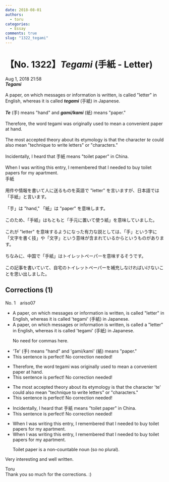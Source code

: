 ```yaml
---
date: 2018-08-01
authors:
  - toru
categories:
  - Essay
comments: true
slug: "1322_tegami"
---
```


# 【No. 1322】<strong><em>Tegami</strong></em> (手紙 - Letter)
<div class="date">Aug 1, 2018 21:58</div>
<div id="post"><div id="body_show_ori">
<strong><em>Tegami</strong></em><br/><br/>A paper, on which messages or information is written, is called "letter" in English, whereas it is called <strong><em>tegami</em></strong> (手紙) in Japanese.<br/><br/><strong><em>Te</em></strong> (手) means "hand" and <strong><em>gami/kami</em></strong> (紙) means "paper."<br/><br/>Therefore, the word tegami was originally used to mean a convenient paper at hand.<br/><br/>The most accepted theory about its etymology is that the character <em>te</em> could also mean "technique to write letters" or "characters."<br/><br/>Incidentally, I heard that 手紙 means "toilet paper" in China.<br/><br/>When I was writing this entry, I remembered that I needed to buy toilet papers for my apartment.
</div></div>

<!-- more -->

<div id="post_ja"><div id="body_show_mo">
手紙<br/><br/>用件や情報を書いて人に送るものを英語で "letter" を言いますが、日本語では「手紙」と言います。<br/><br/>「手」は "hand," 「紙」は "paper" を意味します。<br/><br/>このため、「手紙」はもともと「手元に置いて使う紙」を意味していました。<br/><br/>これが "letter" を意味するようになった有力な説としては、「手」という字に「文字を書く技」や「文字」という意味が含まれているからというものがあります。<br/><br/>ちなみに、中国で「手紙」はトイレットペーパーを意味するそうです。<br/><br/>この記事を書いていて、自宅のトイレットペーパーを補充しなければいけないことを思い出しました。
</div></div>

## Corrections (1)
<div id="block"><div class="first_name"> No. 1　<span class="just_name">ariso07</span></div><div id="block2">
<ul class="correction_field">
<li class="incorrect">A paper, on which messages or information is written, is called "letter" in English, whereas it is called 'tegami' (手紙) in Japanese.</li>
<li class="corrected correct">
A paper<span class="f_red"><span class="sline">,</span></span> on which messages or information is written<span class="f_red"><span class="sline">,</span></span> is called <span class="f_red">a</span> "letter" in English, whereas it is called 'tegami' (手紙) in Japanese.
<p class="correction_comment">No need for commas here.</p>
</li>
</ul>
<ul class="correction_field">
<li class="incorrect">'Te' (手) means "hand" and 'gami/kami' (紙) means "paper."</li>
<li class="corrected perfect">This sentence is perfect! No correction needed!</li>
</ul>
<ul class="correction_field">
<li class="incorrect">Therefore, the word tegami was originally used to mean a convenient paper at hand.</li>
<li class="corrected perfect">This sentence is perfect! No correction needed!</li>
</ul>
<ul class="correction_field">
<li class="incorrect">The most accepted theory about its etymology is that the character 'te' could also mean "technique to write letters" or "characters."</li>
<li class="corrected perfect">This sentence is perfect! No correction needed!</li>
</ul>
<ul class="correction_field">
<li class="incorrect">Incidentally, I heard that 手紙 means "toilet paper" in China.</li>
<li class="corrected perfect">This sentence is perfect! No correction needed!</li>
</ul>
<ul class="correction_field">
<li class="incorrect">When I was writing this entry, I remembered that I needed to buy toilet papers for my apartment.</li>
<li class="corrected correct">
When I was writing this entry, I remembered that I needed to buy toilet paper<span class="f_red"><span class="sline">s</span></span> for my apartment.
<p class="correction_comment">Toilet paper is a non-countable noun (so no plural).</p>
</li>
</ul>
<p class="comment_small">
 Very interesting and well written.
</p>

</div><div class="name"><span class="just_name">Toru</span><br>
Thank you so much for the corrections. :)
</div>
</div>
